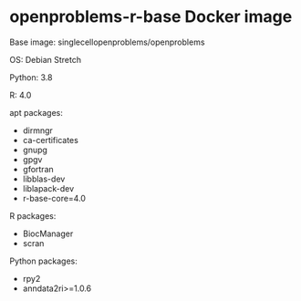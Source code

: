 # openproblems-r-base Docker image

Base image: singlecellopenproblems/openproblems

OS: Debian Stretch

Python: 3.8

R: 4.0

apt packages:

* dirmngr
* ca-certificates
* gnupg
* gpgv
* gfortran
* libblas-dev
* liblapack-dev
* r-base-core=4.0

R packages:

* BiocManager
* scran

Python packages:

* rpy2
* anndata2ri>=1.0.6
